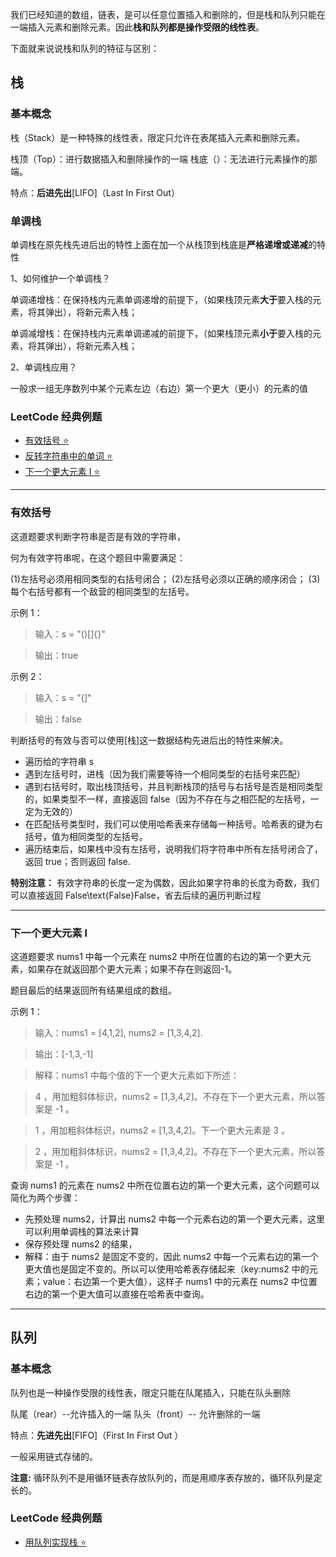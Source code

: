 我们已经知道的数组，链表，是可以任意位置插入和删除的，但是栈和队列只能在一端插入元素和删除元素。因此**栈和队列都是操作受限的线性表**。

下面就来说说栈和队列的特征与区别：

## 栈

### 基本概念

栈（Stack）是一种特殊的线性表，限定只允许在表尾插入元素和删除元素。

栈顶（Top）：进行数据插入和删除操作的一端
栈底（）：无法进行元素操作的那端。

特点：**后进先出**[LIFO]（Last In First Out）

### 单调栈

单调栈在原先栈先进后出的特性上面在加一个从栈顶到栈底是**严格递增或递减**的特性

1、如何维护一个单调栈？

单调递增栈：在保持栈内元素单调递增的前提下，（如果栈顶元素**大于**要入栈的元素，将其弹出），将新元素入栈；

单调减增栈：在保持栈内元素单调递减的前提下，（如果栈顶元素**小于**要入栈的元素，将其弹出），将新元素入栈；

2、单调栈应用？

一般求一组无序数列中某个元素左边（右边）第一个更大（更小）的元素的值

### LeetCode 经典例题

- [有效括号 ⭐](https://leetcode.cn/problems/valid-parentheses/)
- [反转字符串中的单词 ⭐](https://leetcode.cn/problems/reverse-words-in-a-string/description/)
- [下一个更大元素 I ⭐](https://leetcode.cn/problems/next-greater-element-i/)

---

### 有效括号

这道题要求判断字符串是否是有效的字符串，

何为有效字符串呢，在这个题目中需要满足：

(1)左括号必须用相同类型的右括号闭合；
(2)左括号必须以正确的顺序闭合；
(3)每个右括号都有一个敌营的相同类型的左括号。

示例 1：

> 输入：s = "()[]{}"

> 输出：true

示例 2：

> 输入：s = "(]"

> 输出：false

判断括号的有效与否可以使用[栈]这一数据结构先进后出的特性来解决。

- 遍历给的字符串 s
- 遇到左括号时，进栈（因为我们需要等待一个相同类型的右括号来匹配）
- 遇到右括号时，取出栈顶括号，并且判断栈顶的括号与右括号是否是相同类型的，如果类型不一样，直接返回 false（因为不存在与之相匹配的左括号，一定为无效的）
- 在匹配括号类型时，我们可以使用哈希表来存储每一种括号。哈希表的键为右括号，值为相同类型的左括号。
- 遍历结束后，如果栈中没有左括号，说明我们将字符串中所有左括号闭合了，返回 true；否则返回 false.

**特别注意：**
有效字符串的长度一定为偶数，因此如果字符串的长度为奇数，我们可以直接返回 False\text{False}False，省去后续的遍历判断过程

---

### 下一个更大元素 I

这道题要求 nums1 中每一个元素在 nums2 中所在位置的右边的第一个更大元素，如果存在就返回那个更大元素；如果不存在则返回-1。

题目最后的结果返回所有结果组成的数组。

示例 1：

> 输入：nums1 = [4,1,2], nums2 = [1,3,4,2].

> 输出：[-1,3,-1]

> 解释：nums1 中每个值的下一个更大元素如下所述：

> 4 ，用加粗斜体标识，nums2 = [1,3,4,2]。不存在下一个更大元素，所以答案是 -1 。

> 1 ，用加粗斜体标识，nums2 = [1,3,4,2]。下一个更大元素是 3 。

> 2 ，用加粗斜体标识，nums2 = [1,3,4,2]。不存在下一个更大元素，所以答案是 -1 。

查询 nums1 的元素在 nums2 中所在位置右边的第一个更大元素，这个问题可以简化为两个步骤：

- 先预处理 nums2，计算出 nums2 中每一个元素右边的第一个更大元素，这里可以利用单调栈的算法来计算
- 保存预处理 nums2 的结果，
- 解释：由于 nums2 是固定不变的，因此 nums2 中每一个元素右边的第一个更大值也是固定不变的。所以可以使用哈希表存储起来（key:nums2 中的元素；value：右边第一个更大值），这样子 nums1 中的元素在 nums2 中位置右边的第一个更大值可以直接在哈希表中查询。

---

## 队列

### 基本概念

队列也是一种操作受限的线性表，限定只能在队尾插入，只能在队头删除

队尾（rear）--允许插入的一端
队头（front）-- 允许删除的一端

特点：**先进先出**[FIFO]（First In First Out ）

一般采用链式存储的。

**注意:**
循环队列不是用循环链表存放队列的，而是用顺序表存放的，循环队列是定长的。

### LeetCode 经典例题

- [用队列实现栈 ⭐](https://leetcode.cn/problems/implement-stack-using-queues/solutions/)
